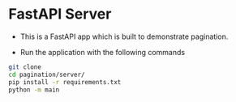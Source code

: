 # FastAPI Server

- This is a FastAPI app which is built to demonstrate pagination.

- Run the application with the following commands

```bash
git clone
cd pagination/server/
pip install -r requirements.txt
python -m main
```

